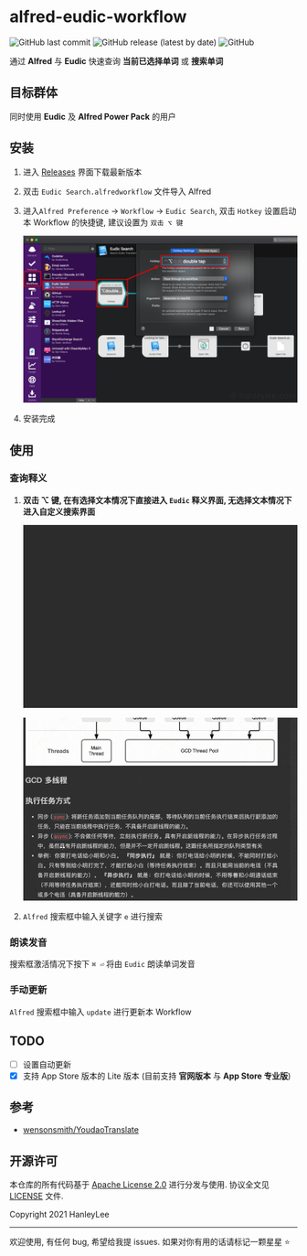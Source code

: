 # alfred-eudic-workflow

![GitHub last commit](https://img.shields.io/github/last-commit/hanleylee/alfred-eudic-workflow)
![GitHub release (latest by date)](https://img.shields.io/github/v/release/hanleylee/alfred-eudic-workflow)
![GitHub](https://img.shields.io/github/license/hanleylee/alfred-eudic-workflow)

通过 **Alfred** 与 **Eudic** 快速查询 **当前已选择单词** 或 **搜索单词**

## 目标群体

同时使用 **Eudic** 及 **Alfred Power Pack** 的用户

## 安装

1. 进入 [Releases](https://github.com/HanleyLee/alfred-eudic-workflow/releases) 界面下载最新版本
2. 双击 `Eudic Search.alfredworkflow` 文件导入 Alfred
3. 进入`Alfred Preference` → `Workflow` → `Eudic Search`, 双击 `Hotkey` 设置启动本 Workflow 的快捷键, 建议设置为 `双击 ⌥ 键`

    ![hot-key](img/hot-key-settings.png)

4. 安装完成

## 使用

### 查询释义

1. **双击 ⌥ 键, 在有选择文本情况下直接进入 `Eudic` 释义界面, 无选择文本情况下进入自定义搜索界面**

    ![toggle](img/toggle-to-input.gif)

    ![search-selected](img/search-selected.gif)

2. `Alfred` 搜索框中输入关键字 `e` 进行搜索

### 朗读发音

搜索框激活情况下按下 `⌘ ⏎` 将由 `Eudic` 朗读单词发音

### 手动更新

`Alfred` 搜索框中输入 `update` 进行更新本 Workflow

## TODO

- [ ] 设置自动更新
- [x] 支持 App Store 版本的 Lite 版本 (目前支持 **官网版本** 与 **App Store 专业版**)

## 参考

- [wensonsmith/YoudaoTranslate](https://github.com/wensonsmith/YoudaoTranslate)

## 开源许可

本仓库的所有代码基于 [Apache License 2.0](http://www.apache.org/licenses/LICENSE-2.0) 进行分发与使用. 协议全文见
[LICENSE](https://github.com/HanleyLee/alfred-eudic-workflow/blob/master/LICENSE) 文件.

Copyright 2021 HanleyLee

---

欢迎使用, 有任何 bug, 希望给我提 issues. 如果对你有用的话请标记一颗星星 ⭐️
